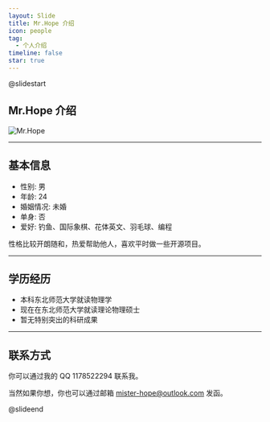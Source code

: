 ```yaml
---
layout: Slide
title: Mr.Hope 介绍
icon: people
tag:
  - 个人介绍
timeline: false
star: true
---
```


@slidestart

<!-- .element: class="r-fit-text" -->

## Mr.Hope 介绍

![Mr.Hope](/logo.png)

---

## 基本信息

- 性别: 男
- 年龄: 24
- 婚姻情况: 未婚
- 单身: 否
- 爱好: 钓鱼、国际象棋、花体英文、羽毛球、编程

性格比较开朗随和，热爱帮助他人，喜欢平时做一些开源项目。

---

## 学历经历

- 本科东北师范大学就读物理学
- 现在在东北师范大学就读理论物理硕士
- 暂无特别突出的科研成果

---

## 联系方式

你可以通过我的 QQ 1178522294 联系我。

当然如果你想，你也可以通过邮箱 mister-hope@outlook.com 发函。

@slideend
